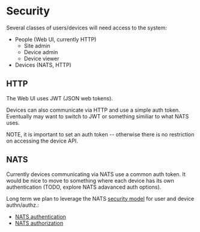 # Security

Several classes of users/devices will need access to the system:

- People (Web UI, currently HTTP)
  - Site admin
  - Device admin
  - Device viewer
- Devices (NATS, HTTP)

## HTTP

The Web UI uses JWT (JSON web tokens).

Devices can also communicate via HTTP and use a simple auth token. Eventually
may want to switch to JWT or something similiar to what NATS uses.

NOTE, it is important to set an auth token -- otherwise there is no restriction
on accessing the device API.

## NATS

Currently devices communicating via NATS use a common auth token. It would be
nice to move to something where each device has its own authentication (TODO,
explore NATS adavanced auth options).

Long term we plan to leverage the NATS
[security model](https://docs.nats.io/nats-concepts/security) for user and
device authn/authz.:

- [NATS authentication](https://docs.nats.io/running-a-nats-service/configuration/securing_nats/auth_intro)
- [NATS authorization](https://docs.nats.io/running-a-nats-service/configuration/securing_nats/authorization)
